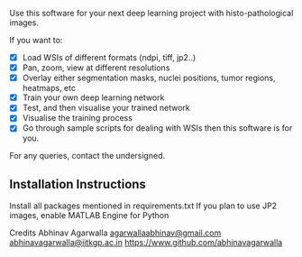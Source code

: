 Use this software for your next deep learning project with histo-pathological images.

If you want to:
- [x] Load WSIs of different formats (ndpi, tiff, jp2..)
- [x] Pan, zoom, view at different resolutions
- [x] Overlay either segmentation masks, nuclei positions, tumor regions, heatmaps, etc
- [x] Train your own deep learning network
- [x] Test, and then visualise your trained network
- [x] Visualise the training process
- [x] Go through sample scripts for dealing with WSIs
then this software is for you.

For any queries, contact the undersigned.

## Installation Instructions
Install all packages mentioned in requirements.txt
If you plan to use JP2 images, enable MATLAB Engine for Python

Credits
Abhinav Agarwalla
agarwallaabhinav@gmail.com
abhinavagarwalla@iitkgp.ac.in
https://www.github.com/abhinavagarwalla